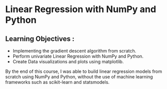 # Linear Regression with NumPy and Python 

## Learning Objectives :

- Implementing the gradient descent algorithm from scratch.
- Perform univariate Linear Regression with NumPy and Python.
- Create Data visualizations and plots using matplotlib.

By the end of this course, I was able to build linear regression models from scratch using NumPy and Python, without the use of machine learning frameworks such as scikit-learn and statsmodels.
